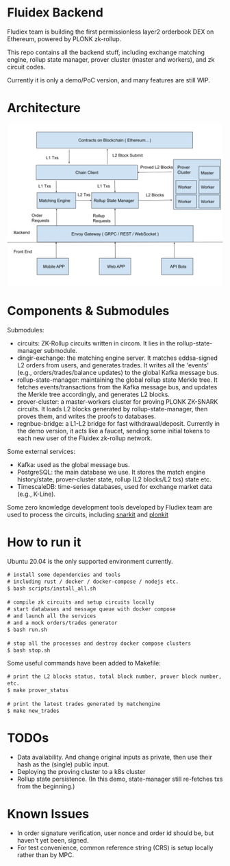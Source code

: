 # Fluidex Backend

Fludiex team is building the first permissionless layer2 orderbook DEX on Ethereum, powered by PLONK zk-rollup.

This repo contains all the backend stuff, including exchange matching engine, rollup state manager, prover cluster (master and workers), and zk circuit codes.

Currently it is only a demo/PoC version, and many features are still WIP. 

# Architecture

<p align="center">
  <img src="docs/Fluidex Architecture.svg" width="600" >
</p>

# Components & Submodules

Submodules:

* circuits: ZK-Rollup circuits written in circom. It lies in the rollup-state-manager submodule.
* dingir-exchange: the matching engine server. It matches eddsa-signed L2 orders from users, and generates trades. It writes all the 'events' (e.g., orders/trades/balance updates) to the global Kafka message bus.
* rollup-state-manager: maintaining the global rollup state Merkle tree. It fetches events/transactions from the Kafka message bus, and updates the Merkle tree accordingly, and generates L2 blocks.
* prover-cluster: a master-workers cluster for proving PLONK ZK-SNARK circuits. It loads L2 blocks generated by rollup-state-manager, then proves them, and writes the proofs to databases.
* regnbue-bridge: a L1-L2 bridge for fast withdrawal/deposit. Currently in the demo version, it acts like a faucet, sending some initial tokens to each new user of the Fluidex zk-rollup network.

Some external services:

* Kafka: used as the global message bus.
* PostgreSQL: the main database we use. It stores the match engine history/state, prover-cluster state, rollup (L2 blocks/L2 txs) state etc. 
* TimescaleDB: time-series databases, used for exchange market data (e.g., K-Line).

Some zero knowledge development tools developed by Fludiex team are used to process the circuits, including [snarkit](https://github.com/Fluidex/snarkit) and [plonkit](https://github.com/Fluidex/plonkit)


# How to run it

Ubuntu 20.04 is the only supported environment currently.   

```
# install some dependencies and tools
# including rust / docker / docker-compose / nodejs etc.
$ bash scripts/install_all.sh

# compile zk circuits and setup circuits locally
# start databases and message queue with docker compose
# and launch all the services
# and a mock orders/trades generator
$ bash run.sh

# stop all the processes and destroy docker compose clusters
$ bash stop.sh
```

Some useful commands have been added to Makefile:

```
# print the L2 blocks status, total block number, prover block number, etc.
$ make prover_status

# print the latest trades generated by matchengine
$ make new_trades

```


# TODOs

* Data availability. And change original inputs as private, then use their hash as the (single) public input.
* Deploying the proving cluster to a k8s cluster
* Rollup state persistence. (In this demo, state-manager still re-fetches txs from the beginning.)

# Known Issues

* In order signature verification, user nonce and order id should be, but haven't yet been, signed.
* For test convenience, common reference string (CRS) is setup locally rather than by MPC.
